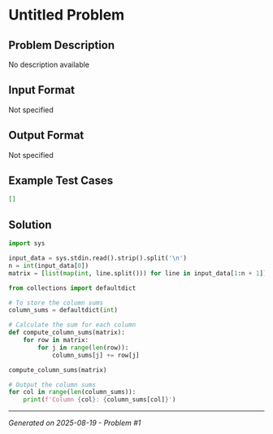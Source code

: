 # Untitled Problem

## Problem Description
No description available

## Input Format
Not specified

## Output Format
Not specified

## Example Test Cases
```json
[]
```

## Solution
```python
import sys

input_data = sys.stdin.read().strip().split('\n')
n = int(input_data[0])
matrix = [list(map(int, line.split())) for line in input_data[1:n + 1]]

from collections import defaultdict

# To store the column sums
column_sums = defaultdict(int)

# Calculate the sum for each column
def compute_column_sums(matrix):
    for row in matrix:
        for j in range(len(row)):
            column_sums[j] += row[j]

compute_column_sums(matrix)

# Output the column sums
for col in range(len(column_sums)):
    print(f'Column {col}: {column_sums[col]}')
```

---
*Generated on 2025-08-19 - Problem #1*